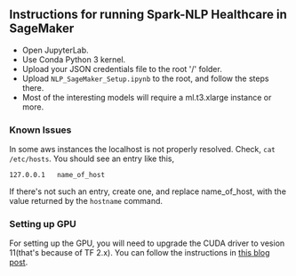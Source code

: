 ## Instructions for running Spark-NLP Healthcare in SageMaker
+ Open JupyterLab.
+ Use Conda Python 3 kernel.
+ Upload your JSON credentials file to the root '/' folder.
+ Upload `NLP_SageMaker_Setup.ipynb` to the root, and follow the steps there.
+ Most of the interesting models will require a ml.t3.xlarge instance or more. 

### Known Issues
In some aws instances the localhost is not properly resolved. Check, `cat /etc/hosts`. You should see an entry like this,
```
127.0.0.1	name_of_host
```
If there's not such an entry, create one, and replace name_of_host, with the value returned by the `hostname` command.

### Setting up GPU
For setting up the GPU, you will need to upgrade the CUDA driver to vesion 11(that's because of TF 2.x).
You can follow the instructions in [this blog post](https://arinzeakutekwe.medium.com/how-to-configure-nvidia-gpu-to-work-with-tensorflow-2-on-aws-sagemaker-1be98b9db464).

